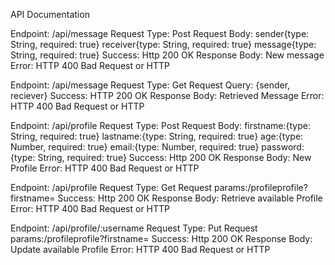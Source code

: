 API Documentation

Endpoint: /api/message
Request Type: Post
Request Body:
sender{type: String, required: true}
receiver{type: String, required: true}
message{type: String, required: true}
Success: Http 200 OK
Response Body: New message
Error: HTTP 400 Bad Request or HTTP

Endpoint: /api/message
Request Type: Get
Request Query: {sender, reciever}
Success: HTTP 200 OK
Response Body: Retrieved Message
Error: HTTP 400 Bad Request or HTTP

Endpoint: /api/profile
Request Type: Post
Request Body:
firstname:{type: String, required: true}
lastname:{type: String, required: true}
age:{type: Number, required: true}
email:{type: Number, required: true}
password:{type: String, required: true}
Success: Http 200 OK
Response Body: New Profile
Error: HTTP 400 Bad Request or HTTP

Endpoint: /api/profile
Request Type: Get
Request params:/profileprofile?firstname=<name>
Success: Http 200 OK
Response Body: Retrieve available Profile
Error: HTTP 400 Bad Request or HTTP

Endpoint: /api/profile/:username
Request Type: Put
Request params:/profileprofile?firstname=<name>
Success: Http 200 OK
Response Body: Update available Profile
Error: HTTP 400 Bad Request or HTTP
